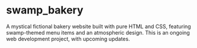 # swamp_bakery
A mystical fictional bakery website built with pure HTML and CSS, featuring swamp-themed menu items and an atmospheric design. This is an ongoing web development project, with upcoming updates.
